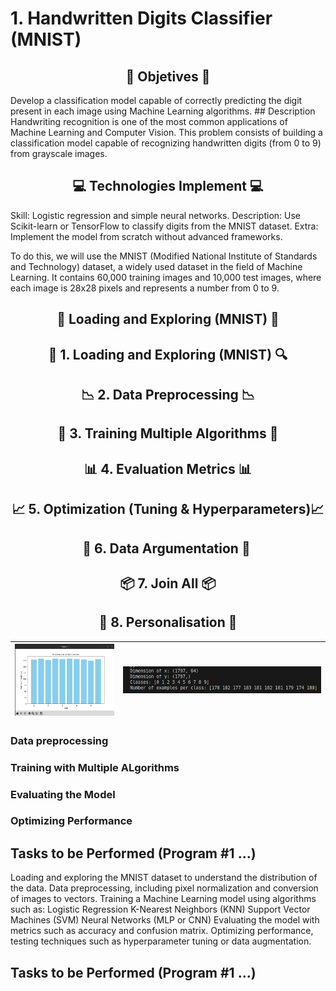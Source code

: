 # 1. Handwritten Digits Classifier (MNIST)

<p align = "center" >
    <h2 align = "Center">🎯 Objetives 🎯</h2>
</p>
Develop a classification model capable of correctly predicting the digit present in each image using Machine Learning algorithms.
## Description
Handwriting recognition is one of the most common applications of Machine Learning and Computer Vision. This problem consists of building a classification model capable of recognizing handwritten digits (from 0 to 9) from grayscale images.


<p align = "center" >
    <h2 align = "Center">💻​ Technologies Implement 💻​</h2>
</p>
Skill: Logistic regression and simple neural networks.
Description: Use Scikit-learn or TensorFlow to classify digits from the MNIST dataset.
Extra: Implement the model from scratch without advanced frameworks.

To do this, we will use the MNIST (Modified National Institute of Standards and Technology) dataset, a widely used dataset in the field of Machine Learning. It contains 60,000 training images and 10,000 test images, where each image is 28x28 pixels and represents a number from 0 to 9.


<p align = "center" >
    <h2 align = "Center">📓 Loading and Exploring (MNIST) 📓</h2>
</p>

<h2 align = "Center">🔎​ 1. Loading and Exploring (MNIST) 🔍​</h2>
<h2 align = "Center">📉​ 2. Data Preprocessing 📉</h2>
<h2 align = "Center">🧮​ 3. Training Multiple Algorithms 🧮</h2>
<h2 align = "Center">📊​ 4. Evaluation Metrics 📊​</h2>
<h2 align = "Center">📈​ 5. Optimization (Tuning & Hyperparameters)📈​</h2>
<h2 align = "Center">📑​ 6. Data Argumentation 📑 ​</h2>
<h2 align = "Center">📦​ 7. Join All 📦</h2>
<h2 align = "Center">🔧​ 8. Personalisation 🔧</h2>
 
|<img src = "https://github.com/KevinAlberto01/3.MachineLearning/blob/main/1.FundamentalsML/1.HandwrittenDigitClassifier(MNIST)/1.1LoadingAndExploring(MNIST)/Images/Histogram.png" width="1000"/>|<img src="https://github.com/KevinAlberto01/3.MachineLearning/blob/main/1.FundamentalsML/1.HandwrittenDigitClassifier(MNIST)/1.1LoadingAndExploring(MNIST)/Images/Result.png" alt="Result2" width="2000"/>|
|----------|---------------------|

### Data preprocessing 

### Training with Multiple ALgorithms 

### Evaluating the Model

### Optimizing Performance

## Tasks to be Performed (Program #1 ...)
Loading and exploring the MNIST dataset to understand the distribution of the data. 
Data preprocessing, including pixel normalization and conversion of images to vectors.
Training a Machine Learning model using algorithms such as:
Logistic Regression
K-Nearest Neighbors (KNN)
Support Vector Machines (SVM)
Neural Networks (MLP or CNN)
Evaluating the model with metrics such as accuracy and confusion matrix.
Optimizing performance, testing techniques such as hyperparameter tuning or data augmentation.

## Tasks to be Performed (Program #1 ...)